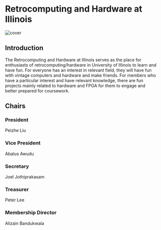 # Retrocomputing and Hardware at Illinois

![cover](https://drive.google.com/file/d/1xUp2OWEWFyYxJLGVbOzkNrDHA1hKa1_Y)

## Introduction

The Retrocomputing and Hardware at Illinois serves as the place for enthusiasts of retrocomputing/hardware in University of Illinois to learn and have fun. For everyone has an interest in relevant field, they will have fun with vintage computers and hardware and make friends. For members who have a particular interest and have relevant knowledge, there are fun projects mainly related to hardware and FPGA for them to engage and better prepared for coursework.

## Chairs

### President

Peizhe Liu

### Vice President

Abalus Awudu

### Secretary

Joel Jothiprakasam

### Treasurer

Peter Lee

### Membership Director

Alizain Bandukwala

